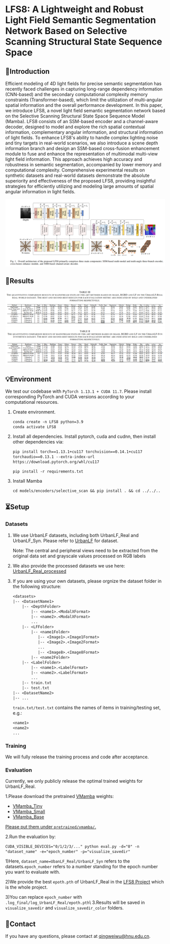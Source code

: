 
<h1> LFS8: A Lightweight and Robust Light Field Semantic Segmentation Network Based on Selective Scanning Structural State Sequence Space </h1>

## 👀Introduction
Efficient modeling of 4D light fields for precise semantic segmentation has recently faced challenges in capturing long-range dependency information (CNN-based) and the secondary computational complexity memory constraints (Transformer-based), which limit the utilization of multi-angular spatial information and the overall performance development. In this paper, we introduce LFS8, a novel light field semantic segmentation network based on the Selective Scanning Structural State Space Sequence Model (Mamba). LFS8 consists of an SSM-based encoder and a channel-aware decoder, designed to model and explore the rich spatial contextual information, complementary angular information, and structural information of light fields. To enhance LFS8's ability to handle complex lighting noise and tiny targets in real-world scenarios, we also introduce a scene depth information branch and design an SSM-based cross-fusion enhancement module to fuse and enhance the representation of multimodal multi-view light field information. This approach achieves high accuracy and robustness in semantic segmentation, accompanied by lower memory and computational complexity. Comprehensive experimental results on synthetic datasets and real-world datasets demonstrate the absolute superiority and effectiveness of the proposed LFS8, providing insightful strategies for efficiently utilizing and modeling large amounts of spatial angular information in light fields.

![](figs/LFS8.png)

## 👀Results
![](figs/UrbanLF_Real.png)
![](figs/UrbanLF_Syn.png)


## 💡Environment

We test our codebase with `PyTorch 1.13.1 + CUDA 11.7`. Please install corresponding PyTorch and CUDA versions according to your computational resources. 

1. Create environment.
    ```shell
    conda create -n LFS8 python=3.9
    conda activate LFS8
    ```

2. Install all dependencies.
Install pytorch, cuda and cudnn, then install other dependencies via:
    ```shell
    pip install torch==1.13.1+cu117 torchvision==0.14.1+cu117 torchaudio==0.13.1 --extra-index-url https://download.pytorch.org/whl/cu117
    ```
    ```shell
    pip install -r requirements.txt
    ```

3. Install Mamba
    ```shell
    cd models/encoders/selective_scan && pip install . && cd ../../..
    ```

## ⏳Setup

### Datasets

1. We use UrbanLF datasets, including both UrbanLF_Real and UrbanLF_Syn. Please refer to [UrbanLF](https://github.com/HAWKEYE-Group/UrbanLF) for dataset.

    Note: The central and peripheral views need to be extracted from the original data set and grayscale values processed on RGB labels

2. We also provide the processed datasets we use here: [UrbanLF_Real_processed](https://pan.baidu.com/s/1OKVlohVwRfTX3c4kM9hgXg?pwd=ifcq)

3. If you are using your own datasets, please orgnize the dataset folder in the following structure:
    ```shell
    <datasets>
    |-- <DatasetName1>
        |-- <DepthFolder>
            |-- <name1>.<ModalXFormat>
            |-- <name2>.<ModalXFormat>
            ...
        |-- <LFFolder>
            |-- <name1Folder>
               |-- <Image1>.<Image1Format>
               |-- <Image2>.<Image2Format>
               ...
               |-- <Image8>.<Image8Format>
            |-- <name2Folder>
        |-- <LabelFolder>
            |-- <name1>.<LabelFormat>
            |-- <name2>.<LabelFormat> 
            ...
        |-- train.txt
        |-- test.txt
    |-- <DatasetName2>
    |-- ...
    ```

    `train.txt/test.txt` contains the names of items in training/testing set, e.g.:

    ```shell
    <name1>
    <name2>
    ...
    ```

### Training

We will fully release the training process and code after acceptance.

### Evaluation

Currently, we only publicly release the optimal trained weights for UrbanLF_Real.

1.Please download the pretrained [VMamba](https://github.com/MzeroMiko/VMamba) weights:
      
- [VMamba_Tiny](https://github.com/MzeroMiko/VMamba/releases/download/%2320240218/vssmtiny_dp01_ckpt_epoch_292.pth)
- [VMamba_Small](https://github.com/MzeroMiko/VMamba/releases/download/%2320240218/vssmsmall_dp03_ckpt_epoch_238.pth)
- [VMamba_Base](https://github.com/MzeroMiko/VMamba/releases/download/%2320240218/vssmbase_dp06_ckpt_epoch_241.pth)

<u> Please put them under `pretrained/vmamba/`. </u>

2.Run the evaluation by:
    
```shell
CUDA_VISIBLE_DEVICES="0/1/2/3/..." python eval.py -d="0" -n "dataset_name" -e="epoch_number" -p="visualize_savedir"
```

1)Here, `dataset_name=UbanLF_Real/UrbanLF_Syn` refers to the datasets.`epoch_number` refers to a number standing for the epoch number you want to evaluate with.

2)We provide the best `epoth.pth` of UrbanLF_Real in the [LFS8 Project]( https://pan.baidu.com/s/122sPEJ8XOWkJKC8QmoRM-w?pwd=3trq) which is the whole project.

3)You can replace `epoch_number` with `.log_final/log_UrbanLF_Real/epoth.pth`\\
3.Results will be saved in `visualize_savedir` and `visualize_savedir_color` folders.

## 📧Contact

If you have any questions, please contact at [qingweiwu@hnu.edu.cn](qingweiwu@hnu.edu.cn).
